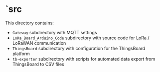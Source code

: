 # `src

This directory contains:

- `Gateway` subdirectory with MQTT settings
- `LoRa_Board_Arduino_Code` subdirectory with source code for LoRa / LoRaWAN communication
- `ThingsBoard` subdirectory with configuration for the ThingsBoard platform
- `tb-exporter` subdirectory with scripts for automated data export from ThingsBoard to CSV files
